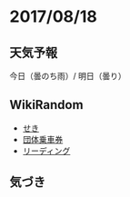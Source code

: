 # 2017/08/18

## 天気予報

今日（曇のち雨）/ 明日（曇り）

## WikiRandom

* [せき](https://ja.wikipedia.org/wiki/%E3%81%9B%E3%81%8D)
* [団体乗車券](https://ja.wikipedia.org/wiki/%E5%9B%A3%E4%BD%93%E4%B9%97%E8%BB%8A%E5%88%B8)
* [リーディング](https://ja.wikipedia.org/wiki/%E3%83%AA%E3%83%BC%E3%83%87%E3%82%A3%E3%83%B3%E3%82%B0)

## 気づき


